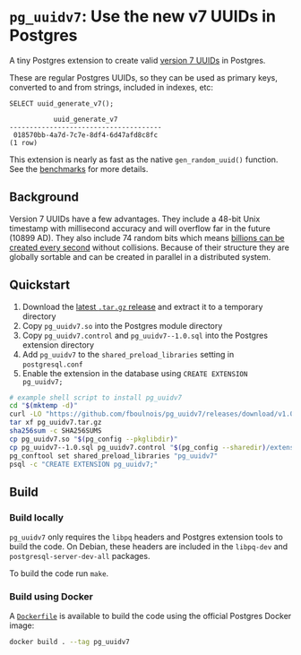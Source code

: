 # `pg_uuidv7`: Use the new v7 UUIDs in Postgres

A tiny Postgres extension to create valid [version 7 UUIDs](https://www.ietf.org/archive/id/draft-ietf-uuidrev-rfc4122bis-00.html#name-uuid-version-7)
in Postgres.

These are regular Postgres UUIDs, so they can be used as primary keys, converted
to and from strings, included in indexes, etc:

```
SELECT uuid_generate_v7();

           uuid_generate_v7           
--------------------------------------
 018570bb-4a7d-7c7e-8df4-6d47afd8c8fc
(1 row)
```

This extension is nearly as fast as the native `gen_random_uuid()` function.
See the [benchmarks](BENCHMARKS.md) for more details.

## Background

Version 7 UUIDs have a few advantages. They include a 48-bit Unix timestamp with
millisecond accuracy and will overflow far in the future (10899 AD). They also
include 74 random bits which means [billions can be created every second](https://en.wikipedia.org/wiki/Birthday_problem#Probability_table)
without collisions. Because of their structure they are globally sortable and
can be created in parallel in a distributed system.

## Quickstart

1. Download the [latest `.tar.gz` release](https://github.com/fboulnois/pg_uuidv7/releases)
and extract it to a temporary directory
2. Copy `pg_uuidv7.so` into the Postgres module directory
3. Copy `pg_uuidv7.control` and `pg_uuidv7--1.0.sql` into the Postgres extension
directory
4. Add `pg_uuidv7` to the `shared_preload_libraries` setting in `postgresql.conf`
5. Enable the extension in the database using `CREATE EXTENSION pg_uuidv7;`

```sh
# example shell script to install pg_uuidv7
cd "$(mktemp -d)"
curl -LO "https://github.com/fboulnois/pg_uuidv7/releases/download/v1.0.1/{pg_uuidv7.tar.gz,SHA256SUMS}"
tar xf pg_uuidv7.tar.gz
sha256sum -c SHA256SUMS
cp pg_uuidv7.so "$(pg_config --pkglibdir)"
cp pg_uuidv7--1.0.sql pg_uuidv7.control "$(pg_config --sharedir)/extension"
pg_conftool set shared_preload_libraries "pg_uuidv7"
psql -c "CREATE EXTENSION pg_uuidv7;"
```

## Build

### Build locally

`pg_uuidv7` only requires the `libpq` headers and Postgres extension tools to
build the code. On Debian, these headers are included in the `libpq-dev` and
`postgresql-server-dev-all` packages.

To build the code run `make`.

### Build using Docker

A [`Dockerfile`](Dockerfile) is available to build the code using the official
Postgres Docker image:

```sh
docker build . --tag pg_uuidv7
```
